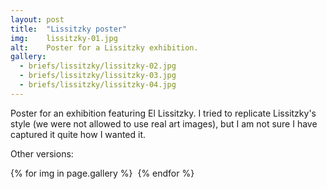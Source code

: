 ```yaml
---
layout: post
title:  "Lissitzky poster"
img:    lissitzky-01.jpg
alt:	Poster for a Lissitzky exhibition.
gallery:
  - briefs/lissitzky/lissitzky-02.jpg
  - briefs/lissitzky/lissitzky-03.jpg
  - briefs/lissitzky/lissitzky-04.jpg
---
```

Poster for an exhibition featuring El Lissitzky. I tried to replicate Lissitzky's style (we were not allowed to use real art images), but I am not sure I have captured it quite how I wanted it.

Other versions:
<div class="gallery">
	{% for img in page.gallery %}
	  	<img src="{{ site.baseurl }}/{{ img }}" alt="">
	{% endfor %}
</div>
